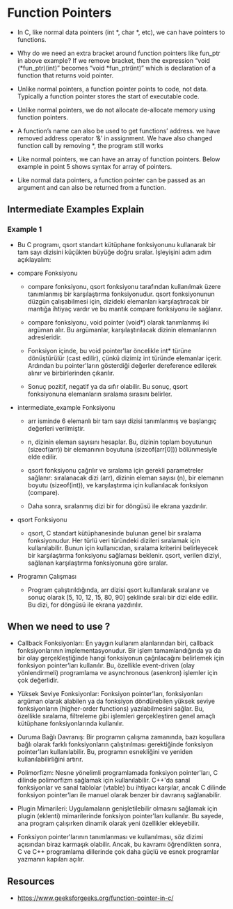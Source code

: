 # Function Pointers
- In C, like normal data pointers (int *, char *, etc), we can have pointers to functions.

- Why do we need an extra bracket around function pointers like fun_ptr in above example? If we remove bracket, then the expression “void (*fun_ptr)(int)” becomes “void *fun_ptr(int)” which is declaration of a function that returns void pointer. 

- Unlike normal pointers, a function pointer points to code, not data. Typically a function pointer stores the start of executable code.

- Unlike normal pointers, we do not allocate de-allocate memory using function pointers.

- A function’s name can also be used to get functions’ address. we have removed address operator ‘&’ in assignment. We have also changed function call by removing *, the program still works

- Like normal pointers, we can have an array of function pointers. Below example in point 5 shows syntax for array of pointers.

- Like normal data pointers, a function pointer can be passed as an argument and can also be returned from a function.

## Intermediate Examples Explain
### Example 1
- Bu C programı, qsort standart kütüphane fonksiyonunu kullanarak bir tam sayı dizisini küçükten büyüğe doğru sıralar. İşleyişini adım adım açıklayalım:

- compare Fonksiyonu
    - compare fonksiyonu, qsort fonksiyonu tarafından kullanılmak üzere tanımlanmış bir karşılaştırma fonksiyonudur. qsort fonksiyonunun düzgün çalışabilmesi için, dizideki elemanları karşılaştıracak bir mantığa ihtiyaç vardır ve bu mantık compare fonksiyonu ile sağlanır.

    - compare fonksiyonu, void pointer (void*) olarak tanımlanmış iki argüman alır. Bu argümanlar, karşılaştırılacak dizinin elemanlarının adresleridir.

    - Fonksiyon içinde, bu void pointer'lar öncelikle int* türüne dönüştürülür (cast edilir), çünkü dizimiz int türünde elemanlar içerir. Ardından bu pointer'ların gösterdiği değerler dereference edilerek alınır ve birbirlerinden çıkarılır.

    - Sonuç pozitif, negatif ya da sıfır olabilir. Bu sonuç, qsort fonksiyonuna elemanların sıralama sırasını belirler.
- intermediate_example Fonksiyonu

    - arr isminde 6 elemanlı bir tam sayı dizisi tanımlanmış ve başlangıç değerleri verilmiştir.

    - n, dizinin eleman sayısını hesaplar. Bu, dizinin toplam boyutunun (sizeof(arr)) bir elemanının boyutuna (sizeof(arr[0])) bölünmesiyle elde edilir.

    - qsort fonksiyonu çağrılır ve sıralama için gerekli parametreler sağlanır: sıralanacak dizi (arr), dizinin eleman sayısı (n), bir elemanın boyutu (sizeof(int)), ve karşılaştırma için kullanılacak fonksiyon (compare).

    - Daha sonra, sıralanmış dizi bir for döngüsü ile ekrana yazdırılır.

-  qsort Fonksiyonu
    - qsort, C standart kütüphanesinde bulunan genel bir sıralama fonksiyonudur. Her türlü veri türündeki dizileri sıralamak için kullanılabilir. Bunun için kullanıcıdan, sıralama kriterini belirleyecek bir karşılaştırma fonksiyonu sağlaması beklenir. qsort, verilen diziyi, sağlanan karşılaştırma fonksiyonuna göre sıralar.

- Programın Çalışması
    - Program çalıştırıldığında, arr dizisi qsort kullanılarak sıralanır ve sonuç olarak [5, 10, 12, 15, 80, 90] şeklinde sıralı bir dizi elde edilir. Bu dizi, for döngüsü ile ekrana yazdırılır.
## When we need to use ?
- Callback Fonksiyonları: En yaygın kullanım alanlarından biri, callback fonksiyonlarının implementasyonudur. Bir işlem tamamlandığında ya da bir olay gerçekleştiğinde hangi fonksiyonun çağrılacağını belirlemek için fonksiyon pointer'ları kullanılır. Bu, özellikle event-driven (olay yönlendirmeli) programlama ve asynchronous (asenkron) işlemler için çok değerlidir.

- Yüksek Seviye Fonksiyonlar: Fonksiyon pointer'ları, fonksiyonları argüman olarak alabilen ya da fonksiyon döndürebilen yüksek seviye fonksiyonların (higher-order functions) yazılabilmesini sağlar. Bu, özellikle sıralama, filtreleme gibi işlemleri gerçekleştiren genel amaçlı kütüphane fonksiyonlarında kullanılır.

- Duruma Bağlı Davranış: Bir programın çalışma zamanında, bazı koşullara bağlı olarak farklı fonksiyonların çalıştırılması gerektiğinde fonksiyon pointer'ları kullanılabilir. Bu, programın esnekliğini ve yeniden kullanılabilirliğini artırır.

- Polimorfizm: Nesne yönelimli programlamada fonksiyon pointer'ları, C dilinde polimorfizm sağlamak için kullanılabilir. C++'da sanal fonksiyonlar ve sanal tablolar (vtable) bu ihtiyacı karşılar, ancak C dilinde fonksiyon pointer'ları ile manuel olarak benzer bir davranış sağlanabilir.

- Plugin Mimarileri: Uygulamaların genişletilebilir olmasını sağlamak için plugin (eklenti) mimarilerinde fonksiyon pointer'ları kullanılır. Bu sayede, ana program çalışırken dinamik olarak yeni özellikler ekleyebilir.

- Fonksiyon pointer'larının tanımlanması ve kullanılması, söz dizimi açısından biraz karmaşık olabilir. Ancak, bu kavramı öğrendikten sonra, C ve C++ programlama dillerinde çok daha güçlü ve esnek programlar yazmanın kapıları açılır.

## Resources
- https://www.geeksforgeeks.org/function-pointer-in-c/